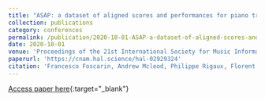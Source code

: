 ```yaml
---
title: "ASAP: a dataset of aligned scores and performances for piano transcription"
collection: publications
category: conferences
permalink: /publication/2020-10-01-ASAP-a-dataset-of-aligned-scores-and-performances-for-piano-transcription
date: 2020-10-01
venue: 'Proceedings of the 21st International Society for Music Information Retrieval (ISMIR)'
paperurl: 'https://cnam.hal.science/hal-02929324'
citation: 'Francesco Foscarin, Andrew Mcleod, Philippe Rigaux, Florent Jacquemard, Masahiko Sakai, &quot;ASAP: a dataset of aligned scores and performances for piano transcription&quot; In the proceedings of 21st International Society for Music Information Retrieval (ISMIR), 2020.'
---
```

[Access paper here](https://cnam.hal.science/hal-02929324){:target="_blank"}
